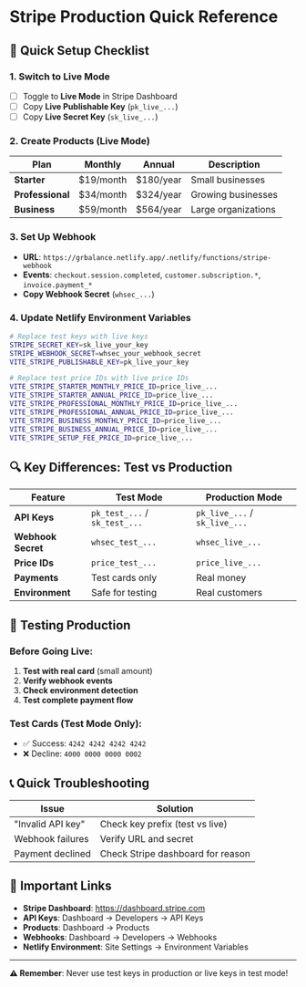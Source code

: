# Stripe Production Quick Reference

## 🚀 Quick Setup Checklist

### 1. Switch to Live Mode
- [ ] Toggle to **Live Mode** in Stripe Dashboard
- [ ] Copy **Live Publishable Key** (`pk_live_...`)
- [ ] Copy **Live Secret Key** (`sk_live_...`)

### 2. Create Products (Live Mode)

| Plan | Monthly | Annual | Description |
|------|---------|--------|-------------|
| **Starter** | $19/month | $180/year | Small businesses |
| **Professional** | $34/month | $324/year | Growing businesses |
| **Business** | $59/month | $564/year | Large organizations |

### 3. Set Up Webhook
- **URL**: `https://grbalance.netlify.app/.netlify/functions/stripe-webhook`
- **Events**: `checkout.session.completed`, `customer.subscription.*`, `invoice.payment_*`
- **Copy Webhook Secret** (`whsec_...`)

### 4. Update Netlify Environment Variables

```bash
# Replace test keys with live keys
STRIPE_SECRET_KEY=sk_live_your_key
STRIPE_WEBHOOK_SECRET=whsec_your_webhook_secret
VITE_STRIPE_PUBLISHABLE_KEY=pk_live_your_key

# Replace test price IDs with live price IDs
VITE_STRIPE_STARTER_MONTHLY_PRICE_ID=price_live_...
VITE_STRIPE_STARTER_ANNUAL_PRICE_ID=price_live_...
VITE_STRIPE_PROFESSIONAL_MONTHLY_PRICE_ID=price_live_...
VITE_STRIPE_PROFESSIONAL_ANNUAL_PRICE_ID=price_live_...
VITE_STRIPE_BUSINESS_MONTHLY_PRICE_ID=price_live_...
VITE_STRIPE_BUSINESS_ANNUAL_PRICE_ID=price_live_...
VITE_STRIPE_SETUP_FEE_PRICE_ID=price_live_...
```

## 🔍 Key Differences: Test vs Production

| Feature | Test Mode | Production Mode |
|---------|-----------|-----------------|
| **API Keys** | `pk_test_...` / `sk_test_...` | `pk_live_...` / `sk_live_...` |
| **Webhook Secret** | `whsec_test_...` | `whsec_live_...` |
| **Price IDs** | `price_test_...` | `price_live_...` |
| **Payments** | Test cards only | Real money |
| **Environment** | Safe for testing | Real customers |

## 🧪 Testing Production

### Before Going Live:
1. **Test with real card** (small amount)
2. **Verify webhook events**
3. **Check environment detection**
4. **Test complete payment flow**

### Test Cards (Test Mode Only):
- ✅ Success: `4242 4242 4242 4242`
- ❌ Decline: `4000 0000 0000 0002`

## 📞 Quick Troubleshooting

| Issue | Solution |
|-------|----------|
| "Invalid API key" | Check key prefix (test vs live) |
| Webhook failures | Verify URL and secret |
| Payment declined | Check Stripe dashboard for reason |

## 🔗 Important Links

- **Stripe Dashboard**: https://dashboard.stripe.com
- **API Keys**: Dashboard → Developers → API Keys
- **Products**: Dashboard → Products
- **Webhooks**: Dashboard → Developers → Webhooks
- **Netlify Environment**: Site Settings → Environment Variables

---

**⚠️ Remember**: Never use test keys in production or live keys in test mode! 